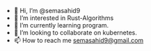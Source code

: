 - 👋 Hi, I’m @semasahid9
- 👀 I’m interested in Rust-Algorithms
- 🌱 I’m currently learning program.
- 💞️ I’m looking to collaborate on kubernetes.
- 📫 How to reach me semasahid9@gmail.com

<!---
semasahid9/semasahid9 is a ✨ special ✨ repository because its `README.md` (this file) appears on your GitHub profile.
You can click the Preview link to take a look at your changes.
--->
